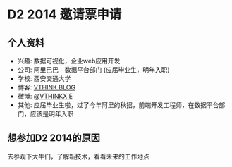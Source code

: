 # D2 2014 邀请票申请

## 个人资料

- 兴趣: 数据可视化，企业web应用开发
- 公司: 阿里巴巴 - 数据平台部门 (应届毕业生，明年入职)
- 学校: 西安交通大学
- 博客: [VTHINK BLOG](http://blog.vthinkxie.com/)
- 微博: [@VTHINKXIE](http://www.weibo.com/vthinkxie)
- 其他: 应届毕业生啦，过了今年阿里的秋招，前端开发工程师，在数据平台部门，应该是明年入职

## 想参加D2 2014的原因

去参观下大牛们，了解新技术，看看未来的工作地点